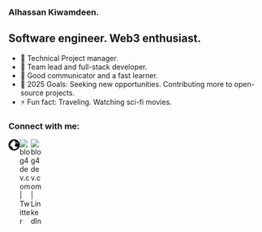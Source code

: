 ### Alhassan Kiwamdeen.

## Software engineer. Web3 enthusiast.
- 🌱 Technical Project manager.
- 👯 Team lead and full-stack developer.
- 🔭 Good communicator and a fast learner.
- 🥅 2025 Goals: Seeking new opportunities. Contributing more to open-source projects.
- ⚡ Fun fact: Traveling. Watching sci-fi movies.

### Connect with me:

[<img align="left" alt="blog4dev.com" width="22px" src="https://raw.githubusercontent.com/iconic/open-iconic/master/svg/globe.svg" />](https://www.blog4dev.com/)
[<img align="left" alt="blog4dev.com | Twitter" width="22px" src="https://cdn.jsdelivr.net/npm/simple-icons@v3/icons/twitter.svg" />](https://twitter.com/akiwams)
[<img align="left" alt="blog4dev.com | LinkedIn" width="22px" src="https://cdn.jsdelivr.net/npm/simple-icons@v3/icons/linkedin.svg" />](https://www.linkedin.com/in/alhassan-kiwamdeen-56a144102/)
<br /> 


